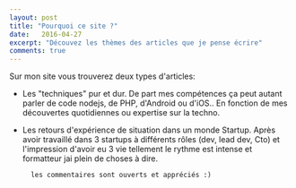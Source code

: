 ```yaml
---
layout: post
title: "Pourquoi ce site ?"
date:   2016-04-27
excerpt: "Découvez les thèmes des articles que je pense écrire"
comments: true
---
```

Sur mon site vous trouverez deux types d'articles:

- Les "techniques" pur et dur. De part mes compétences ça peut autant parler de code nodejs, de PHP, d'Android ou d'iOS.. En fonction de mes découvertes quotidiennes ou expertise sur la techno.

- Les retours d'expérience de situation dans un monde Startup. Après avoir travaillé dans 3 startups à différents rôles (dev, lead dev, Cto) et l'impression d'avoir eu 3 vie tellement le rythme est intense et formatteur jai plein de choses à dire.

		les commentaires sont ouverts et appréciés :)
